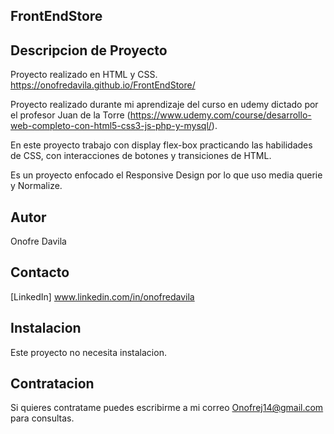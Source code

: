 ## FrontEndStore 
## Descripcion de Proyecto
Proyecto realizado en HTML y CSS. https://onofredavila.github.io/FrontEndStore/

Proyecto realizado durante mi aprendizaje del curso en udemy dictado por el profesor Juan de la Torre (https://www.udemy.com/course/desarrollo-web-completo-con-html5-css3-js-php-y-mysql/).

En este proyecto trabajo con display flex-box practicando las habilidades de CSS, con interacciones de botones y transiciones de HTML.

Es un proyecto enfocado el Responsive Design por lo que uso media querie y Normalize.

## Autor
Onofre Davila

## Contacto
[LinkedIn] www.linkedin.com/in/onofredavila

## Instalacion
Este proyecto no necesita instalacion.

## Contratacion
Si quieres contratame puedes escribirme a mi correo Onofrej14@gmail.com para consultas.
